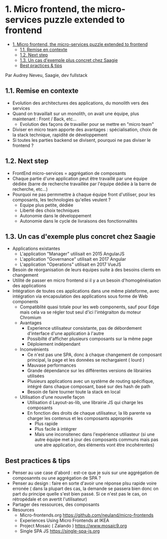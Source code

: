 # 1. Micro frontend, the micro-services puzzle extended to frontend

<!-- TOC -->

- [1. Micro frontend, the micro-services puzzle extended to frontend](#1-micro-frontend-the-micro-services-puzzle-extended-to-frontend)
  - [1.1. Remise en contexte](#11-remise-en-contexte)
  - [1.2. Next step](#12-next-step)
  - [1.3. Un cas d'exemple plus concret chez Saagie](#13-un-cas-dexemple-plus-concret-chez-saagie)
  - [Best practices & tips](#best-practices--tips)

<!-- /TOC -->

Par Audrey Neveu, Saagie, dev fullstack

## 1.1. Remise en contexte

- Evolution des architectures des applications, du monolith vers des services
- Quand on travaillait sur un monolith, on avait une équipe, plus maintenant : Front / Back, etc...
  - Evolution des façons de travailler pour se mettre en "micro team"
- Diviser en micro team apporte des avantages : spécialisation, choix de la stack technique, rapidité de développement
- Si toutes les parties backend se divisent, pourquoi ne pas diviser le frontend ?

## 1.2. Next step

- FrontEnd micro-services = aggrégation de composants
- Chaque partie d'une application peut être travaillé par une équipe dédiée (barre de recherche travaillée par l'équipe dédiée à la barre de recherche, etc...)
- Pourquoi ne pas permmettre à chaque équipe front d'utiliser, pour les composants, les technologies qu'elles veulent ?
  - Equipe plus petite, dédiée
  - Liberté des choix techniques
  - Autonomie dans le développement
  - Autonomie dans le cycle de livraisons des fonctionnalités

## 1.3. Un cas d'exemple plus concret chez Saagie

- Applications existantes
  - L'application "Manager" utilisait en 2015 AngularJS
  - L'application "Governance" utilisait en 2017 Angular
  - L'application "Operations" utilisait en 2017 VueJS
- Besoin de réorganisation de leurs équipes suite à des besoins clients en changement
- Utilité de passer en micro frontend si il y a un besoin d'homogénéisation des applications
- Intégration de toutes ces applications dans une même plateforme, avec intégration via encapsulation des applications sous forme de Web components
  - Compatiblité quasi totale pour les web components, sauf pour Edge mais cela va se régler tout seul d'ici l'intégraiton du moteur Chromium
  - Avantages
    - Experience utilisateur consistante, pas de débordement d'interface d'une application à l'autre
    - Possibilté d'afficher plusieurs composants sur la même page
    - Déploiement indépendant
  - Inconvénients
    - Ce n'est pas une SPA, donc à chaque changement de composant principal, la page et les données se rechargaient ( lourd )
    - Mauvase performances
    - Grande dépendance sur les différentes versions de librairies utilisées
    - Plusieurs applications avec un système de routing spécifique, intégré dans chaque composant, basé sur des hash de path
    - Besoin de faire tourner toute la stack en local
  - Utilisation d'une nouvelle façon
    - Utilisation d Layout-as-lib, une librairie JS qui charge les composants
    - En fonction des droits de chaque utilisateur, la lib parente va charger les contenus et les composants appropriés
      - Plus rapide
      - Plus facile à intégrer
      - Mais une inconsitenec dans l'expérience utiliasteur (si une autre équipe met à jour des composants communs mais pas une atre application, des éléments vont être incohérentes)

## Best practices & tips

- Penser au use case d'abord : est-ce que je suis sur une aggrégation de composannts ou une aggrégation de SPA ?
- Penser au design : faire en sorte d'avoir une réponse plsu rapide voire erronée ( dans la plupart des cas, la demande se passera bien donc on part du principe quelle s'est bien passé. Si ce n'est pas le cas, on rétropédale et on avertit l'utilisateur)
- Partager des ressources, des composants
- Resources
  - Micro-frontends.org <https://github.com/neuland/micro-frontends>
  - Experiences Using Micro Frontends at IKEA
  - Project Mosaic ( Zalando ) <https://www.mosaic9.org>
  - Single SPA JS <https://single-spa-js.org>